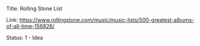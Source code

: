 Title:  Rolling Stone List

Link:   https://www.rollingstone.com/music/music-lists/500-greatest-albums-of-all-time-156826/

Status: 1 - Idea
